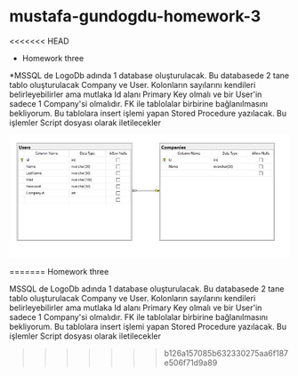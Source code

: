 # mustafa-gundogdu-homework-3

<<<<<<< HEAD
* Homework three

*MSSQL de LogoDb adında 1 database oluşturulacak. Bu databasede 2 tane tablo oluşturulacak Company ve  User. Kolonların sayılarını kendileri belirleyebilirler ama mutlaka Id alanı Primary Key olmalı ve bir User'in sadece 1 Company'si olmalıdır. FK ile tablolalar birbirine bağlanılmasını bekliyorum. Bu tablolara insert işlemi yapan Stored Procedure yazılacak. Bu işlemler Script dosyası olarak iletilecekler


![alt text](Ekran%20Al%C4%B1nt%C4%B1s%C4%B1.JPG)

=======
Homework three

MSSQL de LogoDb adında 1 database oluşturulacak. Bu databasede 2 tane tablo oluşturulacak Company ve User. Kolonların sayılarını kendileri belirleyebilirler ama mutlaka Id alanı Primary Key olmalı ve bir User'in sadece 1 Company'si olmalıdır. FK ile tablolalar birbirine bağlanılmasını bekliyorum. Bu tablolara insert işlemi yapan Stored Procedure yazılacak. Bu işlemler Script dosyası olarak iletilecekler
>>>>>>> b126a157085b632330275aa6f187e506f71d9a89
